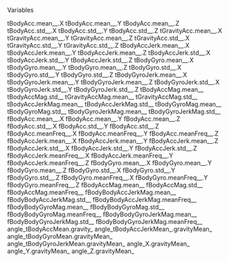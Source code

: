 
Variables

tBodyAcc.mean__.X
tBodyAcc.mean__.Y
tBodyAcc.mean__.Z
tBodyAcc.std__.X
tBodyAcc.std__.Y
tBodyAcc.std__.Z
tGravityAcc.mean__.X
tGravityAcc.mean__.Y
tGravityAcc.mean__.Z
tGravityAcc.std__.X
tGravityAcc.std__.Y
tGravityAcc.std__.Z
tBodyAccJerk.mean__.X
tBodyAccJerk.mean__.Y
tBodyAccJerk.mean__.Z
tBodyAccJerk.std__.X
tBodyAccJerk.std__.Y
tBodyAccJerk.std__.Z
tBodyGyro.mean__.X
tBodyGyro.mean__.Y
tBodyGyro.mean__.Z
tBodyGyro.std__.X
tBodyGyro.std__.Y
tBodyGyro.std__.Z
tBodyGyroJerk.mean__.X
tBodyGyroJerk.mean__.Y
tBodyGyroJerk.mean__.Z
tBodyGyroJerk.std__.X
tBodyGyroJerk.std__.Y
tBodyGyroJerk.std__.Z
tBodyAccMag.mean__
tBodyAccMag.std__
tGravityAccMag.mean__
tGravityAccMag.std__
tBodyAccJerkMag.mean__
tBodyAccJerkMag.std__
tBodyGyroMag.mean__
tBodyGyroMag.std__
tBodyGyroJerkMag.mean__
tBodyGyroJerkMag.std__
fBodyAcc.mean__.X
fBodyAcc.mean__.Y
fBodyAcc.mean__.Z
fBodyAcc.std__.X
fBodyAcc.std__.Y
fBodyAcc.std__.Z
fBodyAcc.meanFreq__.X
fBodyAcc.meanFreq__.Y
fBodyAcc.meanFreq__.Z
fBodyAccJerk.mean__.X
fBodyAccJerk.mean__.Y
fBodyAccJerk.mean__.Z
fBodyAccJerk.std__.X
fBodyAccJerk.std__.Y
fBodyAccJerk.std__.Z
fBodyAccJerk.meanFreq__.X
fBodyAccJerk.meanFreq__.Y
fBodyAccJerk.meanFreq__.Z
fBodyGyro.mean__.X
fBodyGyro.mean__.Y
fBodyGyro.mean__.Z
fBodyGyro.std__.X
fBodyGyro.std__.Y
fBodyGyro.std__.Z
fBodyGyro.meanFreq__.X
fBodyGyro.meanFreq__.Y
fBodyGyro.meanFreq__.Z
fBodyAccMag.mean__
fBodyAccMag.std__
fBodyAccMag.meanFreq__
fBodyBodyAccJerkMag.mean__
fBodyBodyAccJerkMag.std__
fBodyBodyAccJerkMag.meanFreq__
fBodyBodyGyroMag.mean__
fBodyBodyGyroMag.std__
fBodyBodyGyroMag.meanFreq__
fBodyBodyGyroJerkMag.mean__
fBodyBodyGyroJerkMag.std__
fBodyBodyGyroJerkMag.meanFreq__
angle_tBodyAccMean.gravity_
angle_tBodyAccJerkMean_.gravityMean_
angle_tBodyGyroMean.gravityMean_
angle_tBodyGyroJerkMean.gravityMean_
angle_X.gravityMean_
angle_Y.gravityMean_
angle_Z.gravityMean_
